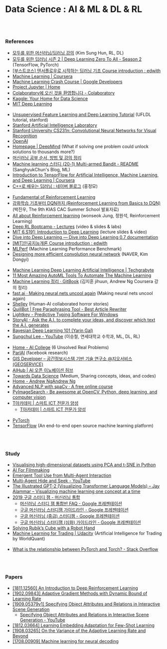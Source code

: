 Data Science : AI & ML & DL & RL
==========


 <br/><br/>


### References
- [모두를 위한 머신러닝/딥러닝 강의](http://hunkim.github.io/ml/) (Kim Sung Hun, RL, DL)
- [모두를 위한 딥러닝 시즌 2 | Deep Learning Zero To All - Season 2](https://deeplearningzerotoall.github.io/season2/) (TensorFlow, PyTorch)
- [[부스트코스] 텐서플로우로 시작하는 딥러닝 기초 Course introduction : edwith](https://www.edwith.org/boostcourse-dl-tensorflow)
- [Machine Learning | Coursera](https://www.coursera.org/learn/machine-learning)
- [Machine Learning Crash Course | Google Developers](https://developers.google.com/machine-learning/crash-course/)
- [Project Jupyter | Home](https://jupyter.org/)
- [Colaboratory에 오신 것을 환영합니다 - Colaboratory](https://colab.research.google.com/)
- [Kaggle: Your Home for Data Science](https://www.kaggle.com/)
- [MIT Deep Learning](https://deeplearning.mit.edu/) <br/><br/>
- [Unsupervised Feature Learning and Deep Learning Tutorial](http://deeplearning.stanford.edu/tutorial/) (UFLDL tutorial, stanford)
- [Stanford Artificial Intelligence Laboratory](http://ai.stanford.edu/)
- [Stanford University CS231n: Convolutional Neural Networks for Visual Recognition](http://vision.stanford.edu/teaching/cs231n/)
- [OpenAI](https://openai.com/)
- [Homepage | DeepMind](https://deepmind.com/) (What if solving one problem could unlock solutions to thousands more?)
- [머신러닝 공부 순서, 방법 및 강의 정리](https://gomcine.tistory.com/308)
- [Machine learning 스터디 (20-1) Multi-armed Bandit - README](http://sanghyukchun.github.io/96/) (SanghyukChun's Blog, ML)
- [Introduction to TensorFlow for Artificial Intelligence, Machine Learning, and Deep Learning | Coursera](https://www.coursera.org/learn/introduction-tensorflow)
- [C++로 배우는 딥러닝 : 네이버 블로그](https://blog.naver.com/atelierjpro/220697890605) (홍정모)  <br/><br/>
- [Fundamental of Reinforcement Learning](https://dnddnjs.gitbook.io/rl/) 
- [강화학습 기초부터 DQN까지 (Reinforcement Learning from Basics to DQN)](https://www.slideshare.net/CurtPark1/dqn-reinforcement-learning-from-basics-to-dqn?fbclid=IwAR1h3TzAbHjvrqQASWoS_CzoQRNVhcBmDEYsdY9xjO1rVEQMTXfUS0pVjmw) (박진우, The 9th KIAS CAC Summer School 발표자료)
- [All about Reinforcement learning](https://wonseokjung.github.io/) (wonseok Jung, 정원석, Reinforcement Learning)
- [Deep RL Bootcamp - Lectures](https://sites.google.com/view/deep-rl-bootcamp/lectures?fbclid=IwAR0HNAcMkAbAnP5LaRopCCIJg_-wSUSmQdbxpgSJM0gTwODnHLzKj3oBcNw)  (video & slides & labs)
- [MIT 6.S191: Introduction to Deep Learning](http://introtodeeplearning.com/) (lecture slides & video)
- [Dive into Deep Learning — Dive into Deep Learning 0.7 documentation](https://d2l.ai/)
- [[MIT]인공지능개론 Course introduction : edwith](https://www.edwith.org/mitai)
- [MLPerf](https://mlperf.org/) (Machine Learning Performance Benchmark)
- [Designing more efficient convolution neural network](https://www.slideshare.net/NaverEngineering/designing-more-efficient-convolution-neural-network-122869307) (NAVER, Kim Dongyi)  <br/><br/>
- [Machine Learning Deep Learning Artificial Intelligence | Techgrabyte](https://techgrabyte.com/)
- [11 Most Amazing AutoML Tools To Automate The Machine Learning](https://techgrabyte.com/11-automl-tools-automate-machine-learning/)
- [Machine Learning 정리 · GitBook](http://soopsaram.com/ml/) (김지훈 jihuun, Andrew Ng Coursera 강의 정리) 
- [fast.ai · Making neural nets uncool again](https://www.fast.ai/) (Making neural nets uncool again)
- [Shelley](http://shelley.ai/) (Human-AI collaborated horror stories)
- [QuillBot | Free Paraphrasing Tool - Best Article Rewriter](https://quillbot.com/)
- [Lightkey - Predictive Typing Software For Windows](https://www.lightkey.io/)
- [StoryAI - Ask the A.I. to complete your ideas, and discover which text the A.I. generates](https://storyai.botsociety.io/show/40599vcejzxsvxvb)
- [Bayesian Deep Learning 101 (Yarin Gal)](http://bdl101.ml/)
- [Sungchul Lee - YouTube](https://www.youtube.com/user/sungchulyonseiackr/playlists) (이승철, 연세대학교 수학과, ML, DL, RL)  <br/><br/> 
- [Home - AI College](http://aic.yangjaehub.com/) (6 Unsolved Real Problems)
- [ParlAI](https://parl.ai/) (facebook research)
- [GIS Developer – 공간정보시스템 기반 기술 연구소 @지오서비스(GEOSERVICE)](http://www.gisdeveloper.co.kr/)
- [AIHub | AI 오픈 이노베이션 허브](http://aihub.or.kr/)
- [Towards Data Science](https://towardsdatascience.com/) (Medium, Sharing concepts, ideas, and codes)
- [Home - Andrew NgAndrew Ng](https://www.andrewng.org/)
- [Advanced NLP with spaCy · A free online course](https://course.spacy.io/) 
- [PyImageSearch - Be awesome at OpenCV, Python, deep learning, and computer vision](https://www.pyimagesearch.com/)
- [T아카데미 | 스마트 ICT 전문가 양성](https://tacademy.skplanet.com/frontMain.action)
    - [T아카데미 | 스마트 ICT 전문가 양성](https://tacademy.skplanet.com/live/player/onlineLectureDetail.action?seq=165&fbclid=IwAR2MLlbIExwcmB5OUJrjqeSXarqoKRQw4VzldEzTuXkWMVGLNqflU5l-k3k)  <br/><br/>
- [PyTorch](https://pytorch.org/)
- [TensorFlow](https://www.tensorflow.org/) (An end-to-end open source machine learning platform)


 <br><br>


### Study
- [Visualising high-dimensional datasets using PCA and t-SNE in Python](https://towardsdatascience.com/visualising-high-dimensional-datasets-using-pca-and-t-sne-in-python-8ef87e7915b)
- [AI For Filmmaking](https://rsomani95.github.io/ai-film-1.html)
- [Emergent Tool Use from Multi-Agent Interaction](https://openai.com/blog/emergent-tool-use/)
- [Multi-Agent Hide and Seek - YouTube](https://www.youtube.com/watch?v=kopoLzvh5jY&feature=youtu.be)
- [The Illustrated GPT-2 (Visualizing Transformer Language Models) – Jay Alammar – Visualizing machine learning one concept at a time](http://jalammar.github.io/illustrated-gpt2/)
- [2019 구글 스터디 잼 - 머신러닝 통합](https://sites.google.com/view/studyjamkr/ml_integrated?authuser=0)
    - [머신러닝 스터디 잼 통합반 FAQ - Google 프레젠테이션](https://docs.google.com/presentation/d/1-GnsWSo5p-e0bwsJMyB5qdLI9OYxJqTiLD0sK-cU42Y/edit)
    - [구글 머신러닝 스터디잼 가이드라인 - Google 프레젠테이션](https://docs.google.com/presentation/d/1B7Xsqw6pZei0E7PTvRw-c3mCPQnb3grm5JWMAtqlYhA/edit)
    - [구글 머신러닝 (중급) 스터디잼 - Google 프레젠테이션](https://docs.google.com/presentation/d/1wogLNNAOhlzHmFe6GTurpV7evbNkiKY9A4LteIDgYcw/edit#slide=id.p)
    - [구글 머신러닝 스터디잼 (심화)  가이드라인 - Google 프레젠테이션](https://docs.google.com/presentation/d/13Qn9wWMvwHtzoYjv3HGs9p6OR4vT3XRJbHlTrv0KASE/edit)
- [Solving Rubik’s Cube with a Robot Hand](https://openai.com/blog/solving-rubiks-cube/)
- [Machine Learning for Trading | Udacity](https://www.udacity.com/course/machine-learning-for-trading--ud501) (Artificial Intelligence for Trading by WorldQuant)  <br><br>
- [What is the relationship between PyTorch and Torch? - Stack Overflow](https://stackoverflow.com/questions/44371560/what-is-the-relationship-between-pytorch-and-torch)


 <br><br>


### Papers
- [[1811.12560] An Introduction to Deep Reinforcement Learning](https://arxiv.org/abs/1811.12560) 
- [[1902.09843] Adaptive Gradient Methods with Dynamic Bound of Learning Rate](https://arxiv.org/abs/1902.09843)
- [[1909.05379v1] Specifying Object Attributes and Relations in Interactive Scene Generation](https://arxiv.org/abs/1909.05379v1)
    - [Specifying Object Attributes and Relations in Interactive Scene Generation - YouTube](https://www.youtube.com/watch?v=V2v0qEPsjr0)
- [[1812.03664] Learning Embedding Adaptation for Few-Shot Learning](https://arxiv.org/abs/1812.03664)
- [[1908.03265] On the Variance of the Adaptive Learning Rate and Beyond](https://arxiv.org/abs/1908.03265)
- [[1708.00909] Machine learning for neural decoding](https://arxiv.org/abs/1708.00909)


 <br><br>


